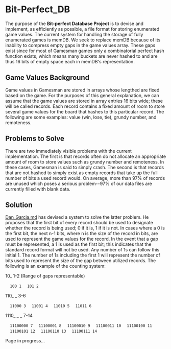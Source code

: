 Bit-Perfect\_DB
===============

The purpose of the **Bit-perfect Database Project** is to devise and implement, as efficiently as possible, a file format for storing enumerated game values. The current system for handling the storage of fully enumerated games is memDB. We seek to replace memDB because of its inability to compress empty gaps in the game values array. These gaps exist since for most of Gamesman games only a combinatorial perfect hash function exists, which means many buckets are never hashed to and are thus 16 bits of empty space each in memDB's representation.

Game Values Background
----------------------

Game values in Gamesman are stored in arrays whose lengthed are fixed based on the game. For the purposes of this general explanation, we can assume that the game values are stored in array entries 16 bits wide; these will be called records. Each record contains a fixed amount of room to store several game values for the board that hashes to this particular record. The following are some examples: value (win, lose, tie), grundy number, and remoteness.

Problems to Solve
-----------------

There are two immediately visible problems with the current implementation. The first is that records often do not allocate an appropriate amount of room to store values such as grundy number and remoteness. In these cases, Gamesman is said to simply crash. The second is that records that are not hashed to simply exist as empty records that take up the full number of bits a used record would. On average, more than 97% of records are unused which poses a serious problem--97% of our data files are currently filled with blank data.

Solution
--------

[Dan\_Garcia.md](Dan_Garcia.md "wikilink") has devised a system to solve the latter problem. He proposes that the first bit of every record should be used to designate whether the record is being used; 0 if it is, 1 if it is not. In cases where a 0 is the first bit, the next n-1 bits, where n is the size of the record in bits, are used to represent the game values for the record. In the event that a gap must be represented, a 1 is used as the first bit; this indicates that the standard record format will not be used. Any number of 1s can follow this initial 1. The number of 1s including the first 1 will represent the number of bits used to represent the size of the gap between utilized records. The following is an example of the counting system:

10\_ 1-2 (Range of gaps representable)

`  100 1`
`  101 2`

110\_ \_ 3-6

`  11000 3`
`  11001 4`
`  11010 5`
`  11011 6`

1110\_ \_ \_ 7-14

`  11100000 7`
`  11100001 8`
`  11100010 9`
`  11100011 10`
`  11100100 11`
`  11100101 12`
`  11100110 13`
`  11100111 14`

Page in progress...

